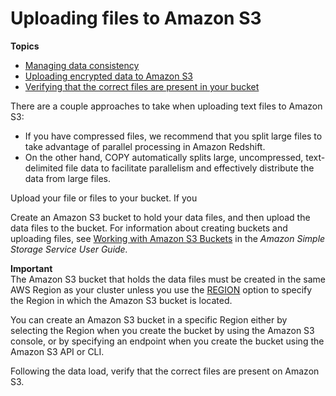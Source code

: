 # Uploading files to Amazon S3<a name="t_uploading-data-to-S3"></a>

**Topics**
+ [Managing data consistency](managing-data-consistency.md)
+ [Uploading encrypted data to Amazon S3](t_uploading-encrypted-data.md)
+ [Verifying that the correct files are present in your bucket](verifying-that-correct-files-are-present.md)

There are a couple approaches to take when uploading text files to Amazon S3:
+ If you have compressed files, we recommend that you split large files to take advantage of parallel processing in Amazon Redshift\.
+ On the other hand, COPY automatically splits large, uncompressed, text\-delimited file data to facilitate parallelism and effectively distribute the data from large files\.

Upload your file or files to your bucket\. If you 

Create an Amazon S3 bucket to hold your data files, and then upload the data files to the bucket\. For information about creating buckets and uploading files, see [Working with Amazon S3 Buckets](https://docs.aws.amazon.com/AmazonS3/latest/dev/UsingBucket.html) in the *Amazon Simple Storage Service User Guide\.* 

**Important**  
The Amazon S3 bucket that holds the data files must be created in the same AWS Region as your cluster unless you use the [REGION](copy-parameters-data-source-s3.md#copy-region) option to specify the Region in which the Amazon S3 bucket is located\.

You can create an Amazon S3 bucket in a specific Region either by selecting the Region when you create the bucket by using the Amazon S3 console, or by specifying an endpoint when you create the bucket using the Amazon S3 API or CLI\.

Following the data load, verify that the correct files are present on Amazon S3\.